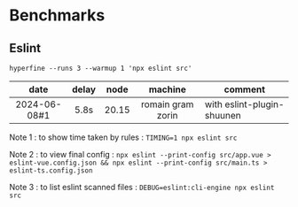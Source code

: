 # Benchmarks

## Eslint

`hyperfine --runs 3 --warmup 1 'npx eslint src'`

|     date     | delay | node  |      machine      | comment                    |
| :----------: | :---: | :---: | :---------------: | -------------------------- |
| 2024-06-08#1 | 5.8s  | 20.15 | romain gram zorin | with eslint-plugin-shuunen |

Note 1 : to show time taken by rules : `TIMING=1 npx eslint src`

Note 2 : to view final config : `npx eslint --print-config src/app.vue > eslint-vue.config.json && npx eslint --print-config src/main.ts > eslint-ts.config.json`

Note 3 : to list eslint scanned files : `DEBUG=eslint:cli-engine npx eslint src`
